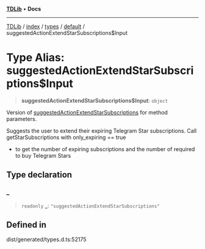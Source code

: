 [**TDLib**](../../../../../../README.md) • **Docs**

***

[TDLib](../../../../../../modules.md) / [index](../../../../../README.md) / [types](../../../README.md) / [default](../README.md) / suggestedActionExtendStarSubscriptions$Input

# Type Alias: suggestedActionExtendStarSubscriptions$Input

> **suggestedActionExtendStarSubscriptions$Input**: `object`

Version of [suggestedActionExtendStarSubscriptions](suggestedActionExtendStarSubscriptions.md) for method parameters.

Suggests the user to extend their expiring Telegram Star subscriptions. Call getStarSubscriptions with only_expiring == true

- to get the number of expiring subscriptions and the number of required to buy Telegram Stars

## Type declaration

### \_

> `readonly` **\_**: `"suggestedActionExtendStarSubscriptions"`

## Defined in

dist/generated/types.d.ts:52175
